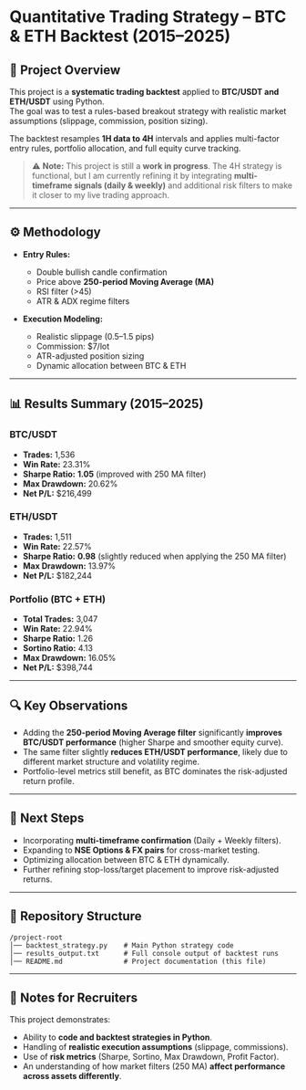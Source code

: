# Quantitative Trading Strategy – BTC & ETH Backtest (2015–2025)

## 📌 Project Overview  
This project is a **systematic trading backtest** applied to **BTC/USDT and ETH/USDT** using Python.  
The goal was to test a rules-based breakout strategy with realistic market assumptions (slippage, commission, position sizing).  

The backtest resamples **1H data to 4H** intervals and applies multi-factor entry rules, portfolio allocation, and full equity curve tracking.

> ⚠️ **Note:** This project is still a **work in progress**. The 4H strategy is functional, but I am currently refining it by integrating **multi-timeframe signals (daily & weekly)** and additional risk filters to make it closer to my live trading approach.

---

## ⚙️ Methodology
- **Entry Rules:**  
  - Double bullish candle confirmation  
  - Price above **250-period Moving Average (MA)**  
  - RSI filter (>45)  
  - ATR & ADX regime filters  

- **Execution Modeling:**  
  - Realistic slippage (0.5–1.5 pips)  
  - Commission: $7/lot  
  - ATR-adjusted position sizing  
  - Dynamic allocation between BTC & ETH  

---

## 📊 Results Summary (2015–2025)

### BTC/USDT  
- **Trades:** 1,536  
- **Win Rate:** 23.31%  
- **Sharpe Ratio:** **1.05** (improved with 250 MA filter)  
- **Max Drawdown:** 20.62%  
- **Net P/L:** $216,499  

### ETH/USDT  
- **Trades:** 1,511  
- **Win Rate:** 22.57%  
- **Sharpe Ratio:** **0.98** (slightly reduced when applying the 250 MA filter)  
- **Max Drawdown:** 13.97%  
- **Net P/L:** $182,244  

### Portfolio (BTC + ETH)  
- **Total Trades:** 3,047  
- **Win Rate:** 22.94%  
- **Sharpe Ratio:** 1.26  
- **Sortino Ratio:** 4.13  
- **Max Drawdown:** 16.05%  
- **Net P/L:** $398,744  

---

## 🔍 Key Observations
- Adding the **250-period Moving Average filter** significantly **improves BTC/USDT performance** (higher Sharpe and smoother equity curve).  
- The same filter slightly **reduces ETH/USDT performance**, likely due to different market structure and volatility regime.  
- Portfolio-level metrics still benefit, as BTC dominates the risk-adjusted return profile.  

---

## 🚧 Next Steps
- Incorporating **multi-timeframe confirmation** (Daily + Weekly filters).  
- Expanding to **NSE Options & FX pairs** for cross-market testing.  
- Optimizing allocation between BTC & ETH dynamically.  
- Further refining stop-loss/target placement to improve risk-adjusted returns.  

---

## 📂 Repository Structure
```
/project-root
│── backtest_strategy.py    # Main Python strategy code
│── results_output.txt      # Full console output of backtest runs
│── README.md               # Project documentation (this file)
```

---

## 📝 Notes for Recruiters
This project demonstrates:  
- Ability to **code and backtest strategies in Python**.  
- Handling of **realistic execution assumptions** (slippage, commissions).  
- Use of **risk metrics** (Sharpe, Sortino, Max Drawdown, Profit Factor).  
- An understanding of how market filters (250 MA) **affect performance across assets differently**.  
